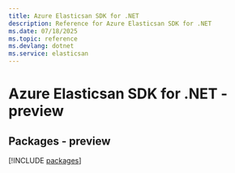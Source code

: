 ```yaml
---
title: Azure Elasticsan SDK for .NET
description: Reference for Azure Elasticsan SDK for .NET
ms.date: 07/18/2025
ms.topic: reference
ms.devlang: dotnet
ms.service: elasticsan
---
```

# Azure Elasticsan SDK for .NET - preview
## Packages - preview
[!INCLUDE [packages](elasticsan-index.md)]